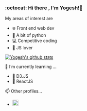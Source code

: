 ### :octocat: Hi there , I'm Yogesh!👋

My areas of interest are

* :snowflake: Front end web dev
* :snake: A bit of python
* :computer: Competitive coding
* :scroll: JS lover

[![Yogesh's github stats](https://github-readme-stats.vercel.app/api?username=thakur-yogesh&show_icons=true)](https://github.com/thakur-yogesh/github-readme-stats)

🌱 I’m currently learning ...

* :dart: D3.JS
* :dart: ReactJS


📫 Other profiles...

* <a href="https://www.hackerrank.com/yt11111999" target="_blank"><img src="https://icon2.cleanpng.com/20180421/rte/kisspng-hackerrank-computer-programming-programmer-logo-in-hacker-logo-5adb399c435878.9361126515243165722759.jpg" height="20" width="20"></img></a>

 

<!--
**thakur-yogesh/thakur-yogesh** is a ✨ _special_ ✨ repository because its `README.md` (this file) appears on your GitHub profile.

Here are some ideas to get you started:

- 🔭 I’m currently working on ...
- 🌱 I’m currently learning ...
- 👯 I’m looking to collaborate on ...
- 🤔 I’m looking for help with ...
- 💬 Ask me about ...
- 📫 How to reach me: ...
- 😄 Pronouns: ...
- ⚡ Fun fact: ...
-->
